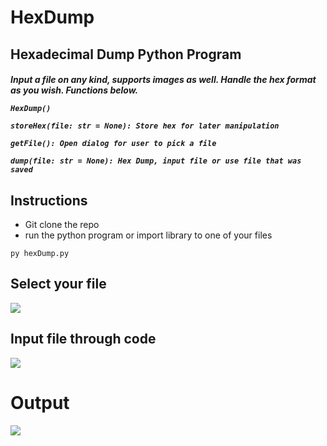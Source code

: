 # HexDump
<h2>Hexadecimal Dump Python Program</h2>
<h5>Input a file on any kind, supports images as well. Handle the hex format as you wish. Functions below.
<br/>
 
```
HexDump()

storeHex(file: str = None): Store hex for later manipulation

getFile(): Open dialog for user to pick a file

dump(file: str = None): Hex Dump, input file or use file that was saved
```

<h2>Instructions</h2>
<ul>
<li>Git clone the repo
<li>run the python program or import library to one of your files
</ul>


```
py hexDump.py
```
 
<h2>Select your file</h2>
<img src="https://i.imgur.com/Zfa4Q3m.png"/>

<h2>Input file through code</h2>
<img src="https://i.imgur.com/4ii67da.png" />

<h1>Output</h1>
<img src="https://i.imgur.com/xtIgF5g.png" />

